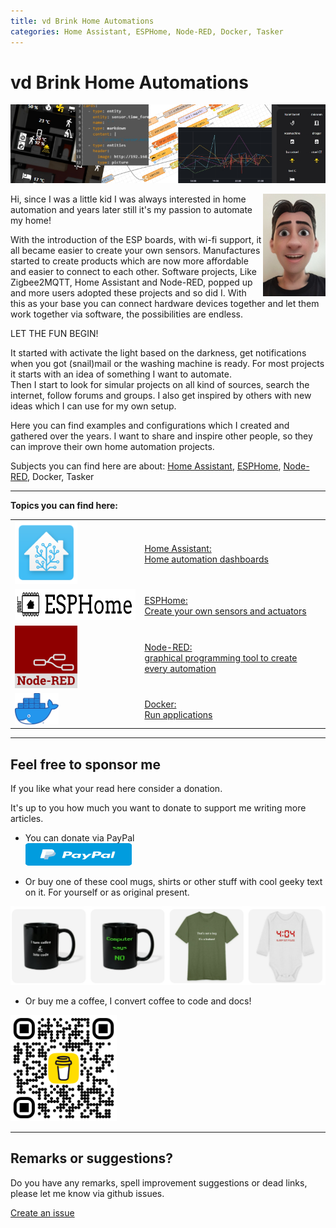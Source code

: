 ```yaml
---
title: vd Brink Home Automations
categories: Home Assistant, ESPHome, Node-RED, Docker, Tasker
---
```

# vd Brink Home Automations

![Banner](images/banner.jpg)

<img style="float: right;" src="images/avatar.jpg" alt="me" width="100px">

Hi, since I was a little kid I was always interested in home automation and years later still it's my passion to automate my home!

With the introduction of the ESP boards, with wi-fi support, it all became easier to create your own sensors.
Manufactures started to create products which are now more affordable and easier to connect to each other. 
Software projects, Like Zigbee2MQTT, Home Assistant and Node-RED, popped up and more users adopted these projects and so did I.
With this as your base you can connect hardware devices together and let them work together via software, the possibilities are endless.

LET THE FUN BEGIN!

It started with activate the light based on the darkness, get notifications when you got (snail)mail or the washing machine is ready.
For most projects it starts with an idea of something I want to automate.\
Then I start to look for simular projects on all kind of sources, search the internet, follow forums and groups. 
I also get inspired by others with new ideas which I can use for my own setup.

Here you can find examples and configurations which I created and gathered over the years.
I want to share and inspire other people, so they can improve their own home automation projects.

Subjects you can find here are about: [Home Assistant](homeassistant/index), [ESPHome](esphome/index), [Node-RED](node-red/index), Docker, Tasker

----
**Topics you can find here:**

|                                                                                                                                     |                                                                                       | 
|-------------------------------------------------------------------------------------------------------------------------------------|---------------------------------------------------------------------------------------|
| <a href="homeassistant/index"><img src="homeassistant/images/home_assistant_logo.png" alt="Home Assistant logo" height="100px"></a> | [Home Assistant: <br>Home automation dashboards](homeassistant/index)                 |
| <a href="esphome/index"><img src="esphome/images/esphome.png" alt="ESPHome logo" height="50px"></a>                                 | [ESPHome: <br>Create your own sensors and actuators](esphome/index)                   |
| <a href="node-red/index"><img src="node-red/images/node-red_logo.png" alt="Node-RED logo" height="100px"></a>                       | [Node-RED: <br>graphical programming tool to create every automation](node-red/index) |
| <a href="docker/index"><img src="docker/images/docker-logo.png" alt="Docker logo" height="50px"></a>                                | [Docker: <br>Run applications](docker/index)                                          |

---
## Feel free to sponsor me

If you like what your read here consider a donation.

It's up to you how much you want to donate to support me writing more articles.

* You can donate via PayPal  
<a href="https://www.paypal.me/revdbrink" target="_blank"><img src="images/paypal.png" alt="Support my blog and donate with PayPal" width="170" height="36" data-canonical-src="https://pluspng.com/img-png/-460.png" style="max-width: 100%;"></a>

* Or buy one of these cool mugs, shirts or other stuff with cool geeky text on it.
For yourself or as original present.

<a href="https://quote-shirt-shop.myspreadshop.net/" target="_blank"><img src="shop/images/banner1.png" alt="funny geek design shirts and more"/></a>

* Or buy me a coffee, I convert coffee to code and docs!

<a href="https://www.buymeacoffee.com/revdbrink" target="_blank"><img src="images/bmc_qr.png" alt="Support my blog and donate with Buy me a coffee" width="170"></a>

---
## Remarks or suggestions?
Do you have any remarks, spell improvement suggestions or dead links, please let me know via github issues.

[Create an issue](https://github.com/vdbrink/vdbrink.github.io/issues)
